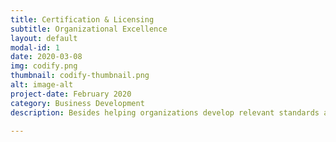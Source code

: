 ```yaml
---
title: Certification & Licensing  
subtitle: Organizational Excellence 
layout: default
modal-id: 1
date: 2020-03-08
img: codify.png
thumbnail: codify-thumbnail.png
alt: image-alt
project-date: February 2020
category: Business Development
description: Besides helping organizations develop relevant standards and learning programs, we also certify and license business processes. We employ data science for machine-learning-enabled analytics and cloud computing tools for knowledge management.   

---
```

